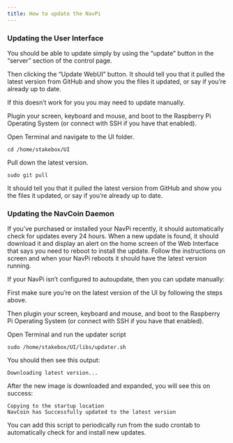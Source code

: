 ```yaml
---
title: How to update the NavPi
---
```


### Updating the User Interface

You should be able to update simply by using the “update” button in the “server” section of the control page.

Then clicking the “Update WebUI” button. It should tell you that it pulled the latest version from GitHub and show you the files it updated, or say if you’re already up to date.

If this doesn’t work for you you may need to update manually.

Plugin your screen, keyboard and mouse, and boot to the Raspberry Pi Operating System (or connect with SSH if you have that enabled).

Open Terminal and navigate to the UI folder.

`cd /home/stakebox/UI`

Pull down the latest version.

`sudo git pull`

It should tell you that it pulled the latest version from GitHub and show you the files it updated, or say if you’re already up to date.

### Updating the NavCoin Daemon

If you’ve purchased or installed your NavPi recently, it should automatically check for updates every 24 hours. When a new update is found, it should download it and display an alert on the home screen of the Web Interface that says you need to reboot to install the update. Follow the instructions on screen and when your NavPi reboots it should have the latest version running.

If your NavPi isn’t configured to autoupdate, then you can update manually:

First make sure you’re on the latest version of the UI by following the steps above.

Then plugin your screen, keyboard and mouse, and boot to the Raspberry Pi Operating System (or connect with SSH if you have that enabled).

Open Terminal and run the updater script

`sudo /home/stakebox/UI/libs/updater.sh`

You should then see this output:

`Downloading latest version...`

After the new image is downloaded and expanded, you will see this on success:

`Copying to the startup location`  
`NavCoin has Successfully updated to the latest version`

You can add this script to periodically run from the sudo crontab to automatically check for and install new updates.
